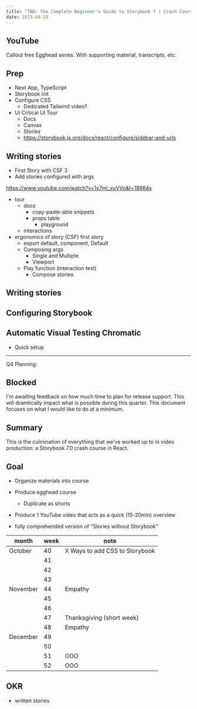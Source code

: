 ```yaml
---
title: "TBD: The Complete Beginner's Guide to Storybook 7 | Crash Course"
date: 2023-09-18
---
```


## YouTube

Callout free Egghead series. With supporting material, transcripts, etc.

## Prep

- Next App, TypeScript
- Storybook init
- Configure CSS
  - Dedicated Tailwind video?
- UI Critical UI Tour
  - Docs
  - Canvas
  - Stories
  - https://storybook.js.org/docs/react/configure/sidebar-and-urls

## Writing stories

- First Story with CSF 3
- Add stories configured with args

https://www.youtube.com/watch?v=1x7mI_xuVVo&t=18984s

- tour
  - docs
    - copy-paste-able snippets
    - props table
      - playground
  - interactions
- ergonomics of story (CSF) first story
  - export default, component, Default
  - Composing args
    - Single and Multiple
    - Viewport
  - Play function (interaction test)
    - Compose stories

## Writing stories

## Configuring Storybook

## Automatic Visual Testing Chromatic

- Quick setup

---

Q4 Planning:

## Blocked

I'm awaiting feedback on how much time to plan for release support.
This will dramtically impact what is possible during this quarter.
This document focuses on what I would like to do at a minimum.

## Summary

This is the culmination of everything that we've worked up to in video production: a Storybook 7.0 crash course in React.

## Goal

- Organize materials into course
- Produce egghead course
  - Duplicate as shorts
- Produce 1 YouTube video that acts as a quick (15-20min) overview

- fully comprehended version of "Stories without Storybook"

| month    | week | note                           |
| -------- | ---- | ------------------------------ |
| October  | 40   | X Ways to add CSS to Storybook |
|          | 41   |                                |
|          | 42   |                                |
|          | 43   |                                |
| November | 44   | Empathy                        |
|          | 45   |                                |
|          | 46   |                                |
|          | 47   | Thanksgiving (short week)      |
|          | 48   | Empathy                        |
| December | 49   |                                |
|          | 50   |                                |
|          | 51   | OOO                            |
|          | 52   | OOO                            |

## OKR

- written stories
